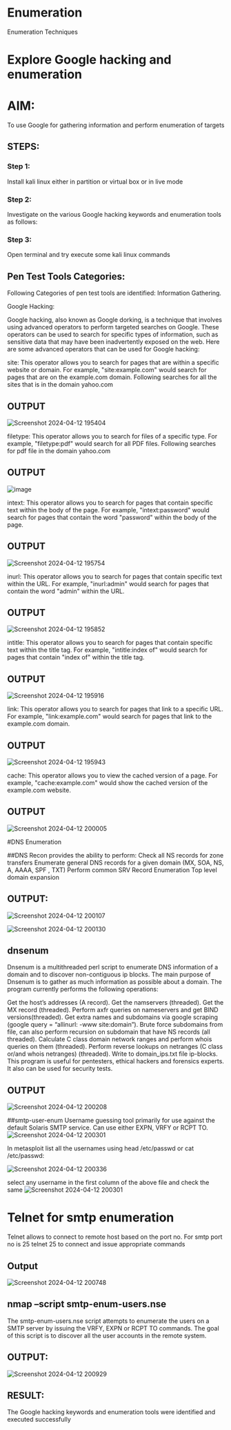 # Enumeration
Enumeration Techniques

# Explore Google hacking and enumeration 

# AIM:

To use Google for gathering information and perform enumeration of targets

## STEPS:

### Step 1:

Install kali linux either in partition or virtual box or in live mode

### Step 2:

Investigate on the various Google hacking keywords and enumeration tools as follows:


### Step 3:
Open terminal and try execute some kali linux commands

## Pen Test Tools Categories:  

Following Categories of pen test tools are identified:
Information Gathering.

Google Hacking:

Google hacking, also known as Google dorking, is a technique that involves using advanced operators to perform targeted searches on Google. These operators can be used to search for specific types of information, such as sensitive data that may have been inadvertently exposed on the web. Here are some advanced operators that can be used for Google hacking:

site: This operator allows you to search for pages that are within a specific website or domain. For example, "site:example.com" would search for pages that are on the example.com domain.
Following searches for all the sites that is in the domain yahoo.com
## OUTPUT 
![Screenshot 2024-04-12 195404](https://github.com/DEEPAK22003907/Enumeration/assets/119404520/eb7e295c-dd85-4b14-ac53-810b9c4c9d7a)


filetype: This operator allows you to search for files of a specific type. For example, "filetype:pdf" would search for all PDF files.
Following searches for pdf file in the domain yahoo.com

## OUTPUT 
![image](https://github.com/DEEPAK22003907/Enumeration/assets/119404520/c0579dcc-0ad4-431e-994a-879df975a785)



intext: This operator allows you to search for pages that contain specific text within the body of the page. For example, "intext:password" would search for pages that contain the word "password" within the body of the page.
## OUTPUT 
![Screenshot 2024-04-12 195754](https://github.com/DEEPAK22003907/Enumeration/assets/119404520/c1bab2a8-2fbe-4af4-9274-b28b729bbbd7)


inurl: This operator allows you to search for pages that contain specific text within the URL. For example, "inurl:admin" would search for pages that contain the word "admin" within the URL.
## OUTPUT 
![Screenshot 2024-04-12 195852](https://github.com/DEEPAK22003907/Enumeration/assets/119404520/414c7c46-6fb3-4881-a213-616f88c541dc)


intitle: This operator allows you to search for pages that contain specific text within the title tag. For example, "intitle:index of" would search for pages that contain "index of" within the title tag.
## OUTPUT 
![Screenshot 2024-04-12 195916](https://github.com/DEEPAK22003907/Enumeration/assets/119404520/1d8801ff-7ed7-4339-ab52-9252ebd6b4dc)


link: This operator allows you to search for pages that link to a specific URL. For example, "link:example.com" would search for pages that link to the example.com domain.
## OUTPUT 
![Screenshot 2024-04-12 195943](https://github.com/DEEPAK22003907/Enumeration/assets/119404520/2cf1c771-f160-4ea9-a112-f929577745b8)


cache: This operator allows you to view the cached version of a page. For example, "cache:example.com" would show the cached version of the example.com website.
## OUTPUT 
![Screenshot 2024-04-12 200005](https://github.com/DEEPAK22003907/Enumeration/assets/119404520/10d33bf0-0db1-471b-925a-750f437efbc2)


 
#DNS Enumeration


##DNS Recon
provides the ability to perform:
Check all NS records for zone transfers
Enumerate general DNS records for a given domain (MX, SOA, NS, A, AAAA, SPF , TXT)
Perform common SRV Record Enumeration
Top level domain expansion
## OUTPUT:

![Screenshot 2024-04-12 200107](https://github.com/DEEPAK22003907/Enumeration/assets/119404520/ce5ffe26-8443-42cd-836f-cd6995400214)

![Screenshot 2024-04-12 200130](https://github.com/DEEPAK22003907/Enumeration/assets/119404520/972de985-30b0-4892-bbde-157ea6f03570)





## dnsenum
Dnsenum is a multithreaded perl script to enumerate DNS information of a domain and to discover non-contiguous ip blocks. The main purpose of Dnsenum is to gather as much information as possible about a domain. The program currently performs the following operations:

Get the host’s addresses (A record).
Get the namservers (threaded).
Get the MX record (threaded).
Perform axfr queries on nameservers and get BIND versions(threaded).
Get extra names and subdomains via google scraping (google query = “allinurl: -www site:domain”).
Brute force subdomains from file, can also perform recursion on subdomain that have NS records (all threaded).
Calculate C class domain network ranges and perform whois queries on them (threaded).
Perform reverse lookups on netranges (C class or/and whois netranges) (threaded).
Write to domain_ips.txt file ip-blocks.
This program is useful for pentesters, ethical hackers and forensics experts. It also can be used for security tests.
## OUTPUT 
![Screenshot 2024-04-12 200208](https://github.com/DEEPAK22003907/Enumeration/assets/119404520/e2cd7ce2-4041-4433-91ec-9471126f7591)



##smtp-user-enum
Username guessing tool primarily for use against the default Solaris SMTP service. Can use either EXPN, VRFY or RCPT TO.
![Screenshot 2024-04-12 200301](https://github.com/DEEPAK22003907/Enumeration/assets/119404520/5a6f9edd-ffc2-4d7b-9034-cc025c8e8ad3)


In metasploit list all the usernames using head /etc/passwd or cat /etc/passwd:

![Screenshot 2024-04-12 200336](https://github.com/DEEPAK22003907/Enumeration/assets/119404520/04d59701-fc2c-4897-a37f-96a002935a5c)


select any username in the first column of the above file and check the same
![Screenshot 2024-04-12 200301](https://github.com/DEEPAK22003907/Enumeration/assets/119404520/17f27f5d-8787-4079-a3b2-45104c796a5e)


# Telnet for smtp enumeration
Telnet allows to connect to remote host based on the port no. For smtp port no is 25
telnet <host address> 25 to connect
and issue appropriate commands
  
 ## Output
  
![Screenshot 2024-04-12 200748](https://github.com/DEEPAK22003907/Enumeration/assets/119404520/20584ed4-36ac-4419-8d33-f20e94c7ba02)


## nmap –script smtp-enum-users.nse <hostname>

The smtp-enum-users.nse script attempts to enumerate the users on a SMTP server by issuing the VRFY, EXPN or RCPT TO commands. The goal of this script is to discover all the user accounts in the remote system.

## OUTPUT:
![Screenshot 2024-04-12 200929](https://github.com/DEEPAK22003907/Enumeration/assets/119404520/299699c2-c4c8-49a8-b7e6-01929bbb68d6)


## RESULT:
The Google hacking keywords and enumeration tools were identified and executed successfully

